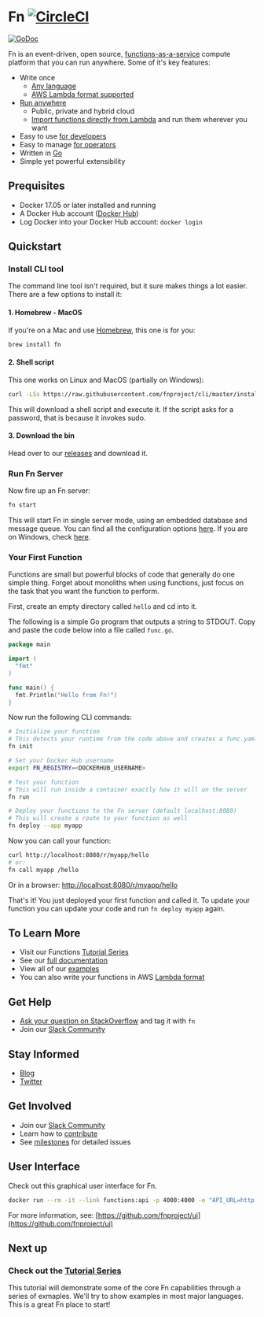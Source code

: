 # Fn [![CircleCI](https://circleci.com/gh/fnproject/fn.svg?style=svg&circle-token=6a62ac329bc5b68b484157fbe88df7612ffd9ea0)](https://circleci.com/gh/fnproject/fn)
[![GoDoc](https://godoc.org/github.com/fnproject/fn?status.svg)](https://godoc.org/github.com/fnproject/fn)

Fn is an event-driven, open source, [functions-as-a-service](serverless.md) compute
platform that you can run anywhere. Some of it's key features:

* Write once
  * [Any language](docs/faq.md#which-languages-are-supported)
  * [AWS Lambda format supported](docs/lambda/README.md)
* [Run anywhere](docs/faq.md#where-can-i-run-functions)
  * Public, private and hybrid cloud
  * [Import functions directly from Lambda](docs/lambda/import.md) and run them wherever you want
* Easy to use [for developers](docs/README.md#for-developers)
* Easy to manage [for operators](docs/README.md#for-operators)
* Written in [Go](https://golang.org)
* Simple yet powerful extensibility


## Prequisites

* Docker 17.05 or later installed and running
* A Docker Hub account ([Docker Hub](https://hub.docker.com/))
* Log Docker into your Docker Hub account: `docker login`

## Quickstart

### Install CLI tool

The command line tool isn't required, but it sure makes things a lot easier. There are a few options to install it:

#### 1. Homebrew - MacOS

If you're on a Mac and use [Homebrew](https://brew.sh/), this one is for you: 

```sh
brew install fn
```

#### 2. Shell script

This one works on Linux and MacOS (partially on Windows):

```sh
curl -LSs https://raw.githubusercontent.com/fnproject/cli/master/install | sh
```

This will download a shell script and execute it. If the script asks for a password, that is because it invokes sudo.

#### 3. Download the bin

Head over to our [releases](https://github.com/fnproject/cli/releases) and download it.

### Run Fn Server

Now fire up an Fn server:

```sh
fn start
```

This will start Fn in single server mode, using an embedded database and message queue. You can find all the
configuration options [here](docs/operating/options.md). If you are on Windows, check [here](docs/operating/windows.md).

### Your First Function

Functions are small but powerful blocks of code that generally do one simple thing. Forget about monoliths when using functions, just focus on the task that you want the function to perform.

First, create an empty directory called `hello` and cd into it.

The following is a simple Go program that outputs a string to STDOUT. Copy and paste the code below into a file called `func.go`.

```go
package main

import (
  "fmt"
)

func main() {
  fmt.Println("Hello from Fn!")
}
```

Now run the following CLI commands:

```sh
# Initialize your function
# This detects your runtime from the code above and creates a func.yaml
fn init

# Set your Docker Hub username
export FN_REGISTRY=<DOCKERHUB_USERNAME>

# Test your function
# This will run inside a container exactly how it will on the server
fn run

# Deploy your functions to the Fn server (default localhost:8080)
# This will create a route to your function as well
fn deploy --app myapp
```

Now you can call your function:

```sh
curl http://localhost:8080/r/myapp/hello
# or:
fn call myapp /hello
```

Or in a browser: [http://localhost:8080/r/myapp/hello](http://localhost:8080/r/myapp/hello)

That's it! You just deployed your first function and called it. To update your function
you can update your code and run `fn deploy myapp` again.

## To Learn More

* Visit our Functions [Tutorial Series](examples/tutorial/)
* See our [full documentation](docs/README.md)
* View all of our [examples](/examples)
* You can also write your functions in AWS [Lambda format](docs/lambda/README.md)

## Get Help

* [Ask your question on StackOverflow](https://stackoverflow.com/questions/tagged/fn) and tag it with `fn`
* Join our [Slack Community](https://join.slack.com/t/fnproject/shared_invite/MjIwNzc5MTE4ODg3LTE1MDE0NTUyNTktYThmYmRjZDUwOQ)

## Stay Informed

* [Blog](https://medium.com/fnproject)
* [Twitter](https://twitter.com/fnproj)

## Get Involved

* Join our [Slack Community](https://join.slack.com/t/fnproject/shared_invite/MjIwNzc5MTE4ODg3LTE1MDE0NTUyNTktYThmYmRjZDUwOQ)
* Learn how to [contribute](CONTRIBUTING.md)
* See [milestones](https://github.com/fnproject/fn/milestones) for detailed issues

## User Interface

Check out this graphical user interface for Fn.

```sh
docker run --rm -it --link functions:api -p 4000:4000 -e "API_URL=http://api:8080" fnproject/ui
```

For more information, see: [https://github.com/fnproject/ui](https://github.com/fnproject/ui)

## Next up

### Check out the [Tutorial Series](examples/tutorial/)

This tutorial will demonstrate some of the core Fn capabilities through a series of exmaples. We'll try to show examples in most major languages. This is a great Fn place to start!

